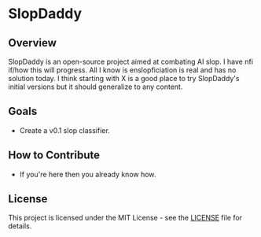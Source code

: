 # SlopDaddy

## Overview

SlopDaddy is an open-source project aimed at combating AI slop. I have nfi if/how this will progress. All I know is enslopficiation is real and has no solution today. I think starting with X is a good place to try SlopDaddy's initial versions but it should generalize to any content.

## Goals

- Create a v0.1 slop classifier.

## How to Contribute

- If you're here then you already know how.

## License

This project is licensed under the MIT License - see the [LICENSE](LICENSE) file for details.
